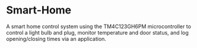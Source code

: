 # Smart-Home
A smart home control system using the TM4C123GH6PM microcontroller to control a light bulb and plug, monitor temperature and door status, and log opening/closing times via an application.
